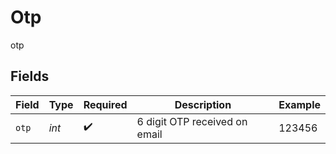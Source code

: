 # Otp

otp


## Fields

| Field                         | Type                          | Required                      | Description                   | Example                       |
| ----------------------------- | ----------------------------- | ----------------------------- | ----------------------------- | ----------------------------- |
| `otp`                         | *int*                         | :heavy_check_mark:            | 6 digit OTP received on email | 123456                        |